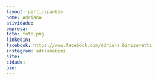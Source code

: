 ```yaml
---
layout: participantes
nome: Adriana
atividade: 
empresa: 
foto: foto.png
linkedin: 
facebook: https://www.facebook.com/adriana.binizanetti
instagram: adrianabini
site: 
cidade:
bio: 
---
```

